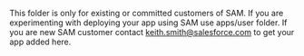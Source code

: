 This folder is only for existing or committed customers of SAM.
If you are experimenting with deploying your app using SAM use
apps/user folder. If you are new SAM customer contact keith.smith@salesforce.com
to get your app added here.
